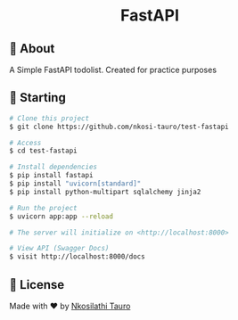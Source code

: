 <h1 align="center">FastAPI</h1>

## :dart: About ##

A Simple FastAPI todolist.
Created for practice purposes


## :checkered_flag: Starting ##

```bash
# Clone this project
$ git clone https://github.com/nkosi-tauro/test-fastapi

# Access
$ cd test-fastapi

# Install dependencies
$ pip install fastapi
$ pip install "uvicorn[standard]"
$ pip install python-multipart sqlalchemy jinja2

# Run the project
$ uvicorn app:app --reload

# The server will initialize on <http://localhost:8000>

# View API (Swagger Docs)
$ visit http://localhost:8000/docs
```

## :memo: License ##

Made with :heart: by <a href="https://github.com/nkosi-tauro" target="_blank">Nkosilathi Tauro</a>


